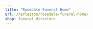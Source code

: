 ```yaml
---
title: "Rosedale Funeral Home"
url: /harleston/rosedale-funeral-home/
shop: funeral directors
---
```

